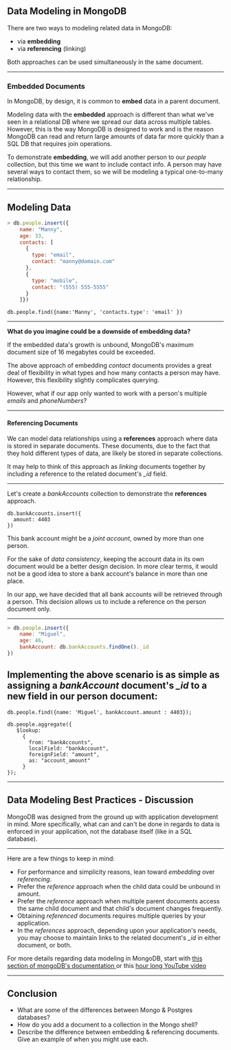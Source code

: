 ## Data Modeling in MongoDB

There are two ways to modeling related data in MongoDB:

- via __embedding__
- via __referencing__ (linking)

Both approaches can be used simultaneously in the same document.

---

### Embedded Documents

In MongoDB, by design, it is common to __embed__ data in a parent document.

Modeling data with the __embedded__ approach is different than what we've seen in a relational DB where we spread our data across multiple tables. However, this is the way MongoDB is designed to work and is the reason MongoDB can read and return large amounts of data far more quickly than a SQL DB that requires join operations.

To demonstrate __embedding__, we will add another person to our _people_ collection, but this time we want to include contact info. A person may have several ways to contact them, so we will be modeling a typical one-to-many relationship.

---

## Modeling Data

```js
> db.people.insert({
    name: "Manny",
    age: 33,
    contacts: [
      {
        type: "email",
        contact: "manny@domain.com"
      },
      {
        type: "mobile",
        contact: "(555) 555-5555"
      }
    ]})
```


```
db.people.find({name:'Manny', 'contacts.type': 'email' })
```

---

__What do you imagine could be a downside of embedding data?__

If the embedded data's growth is unbound, MongoDB's maximum document size of 16 megabytes could be exceeded.

The above approach of embedding _contact_ documents provides a great deal of flexibility in what types and how many contacts a person may have.  However, this flexibility slightly complicates querying.

However, what if our app only wanted to work with a person's multiple _emails_ and _phoneNumbers_?

---

#### Referencing Documents

We can model data relationships using a __references__ approach where data is stored in separate documents. These documents, due to the fact that they hold different types of data, are likely be stored in separate collections.

It may help to think of this approach as _linking_ documents together by including a reference to the related document's *_id* field.

---

Let's create a  _bankAccounts_ collection to demonstrate the __references__ approach.

```
db.bankAccounts.insert({
  amount: 4403
})
```

This bank account might be a _joint account_, owned by more than one person.

For the sake of _data consistency_, keeping the account data in its own document would be a better design decision. In more clear terms, it would not be a good idea to store a bank account's balance in more than one place.

In our app, we have decided that all bank accounts will be retrieved through a person. This decision allows us to include a reference on the person document only.

---


```js
> db.people.insert({
    name: "Miguel",
    age: 46,
    bankAccount: db.bankAccounts.findOne()._id
})
```

Implementing the above scenario is as simple as assigning a _bankAccount_ document's *_id* to a new field in our person document:
---

```
db.people.find({name: 'Miguel', bankAccount.amount : 4403});
```

```
db.people.aggregate({
   $lookup:
     {
       from: "bankAccounts",
       localField: "bankAccount",
       foreignField: "amount",
       as: "account_amount"
     }
});
```

---

## Data Modeling Best Practices - Discussion

MongoDB was designed from the ground up with application development in mind. More specifically, what can and can't be done in regards to data is enforced in your application, not the database itself (like in a SQL database).

---

Here are a few things to keep in mind:

- For performance and simplicity reasons, lean toward _embedding_ over _referencing_.
- Prefer the _reference_ approach when the child data could be unbound in amount.
- Prefer the _reference_ approach when multiple parent documents access the same child document and that child's document changes frequently.
- Obtaining _referenced_ documents requires multiple queries by your application.
- In the _references_ approach, depending upon your application's needs, you may choose to maintain links to the related document's *_id* in either document, or both.

For more details regarding data modeling in MongoDB, start with [this section of mongoDB's documentation ](http://docs.mongodb.org/manual/core/data-modeling-introduction/) or this [hour long YouTube video](https://www.youtube.com/watch?v=PIWVFUtBV1Q)


---


## Conclusion
- What are some of the differences between Mongo & Postgres databases?
- How do you add a document to a collection in the Mongo shell?
- Describe the difference between embedding & referencing documents. Give an example of when you might use each.

